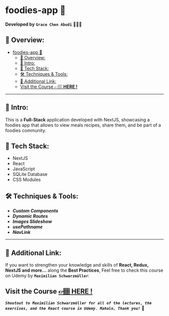 # foodies-app 🍱

**Developed by** **`Grace Chen Abudi`** 👩🏽‍💻

## 📣 Overview:

- [foodies-app 🍱](#foodies-app-)
  - [📣 Overview:](#-overview)
  - [🔎 Intro:](#-intro)
  - [🧰 Tech Stack:](#-tech-stack)
  - [🛠️ Techniques \& Tools:](#️-techniques--tools)
  - [🔗 Additional Link:](#-additional-link)
  - [Visit the Course 👉🏽 **HERE !**](#visit-the-course--here-)

---

## 🔎 Intro:

This is a **Full-Stack** application developed with NextJS, showcasing a foodies app that allows to view meals recipes, share them, and be part of a foodies community.

## 🧰 Tech Stack:

- NextJS
- React
- JavaScript
- SQLite Database
- CSS Modules

## 🛠️ Techniques & Tools:

- **_Custom Components_**
- **_Dynamic Routes_**
- **_Images Slideshow_**
- **_usePathname_**
- **_NavLink_**

---

## 🔗 Additional Link:

If you want to strengthen your knowledge and skills of **React, Redux, NextJS and more...** along the **Best Practices**, Feel free to check this course on Udemy by **`Maximilian Schwarzmüller`**:

## Visit the Course [&#128073;&#127997; **HERE !**](https://www.udemy.com/course/react-the-complete-guide-incl-redux/)

**_`Shoutout to Maximilian Schwarzmüller for all of the lectures, the exercises, and the React course in Udemy. Mahalo, Thank you!`_** 🌺
